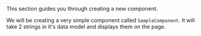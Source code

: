 ﻿This section guides you through creating a new component.

We will be creating a very simple component called `SampleComponent`. 
It will take 2 strings in it's data model and displays them on the page.



